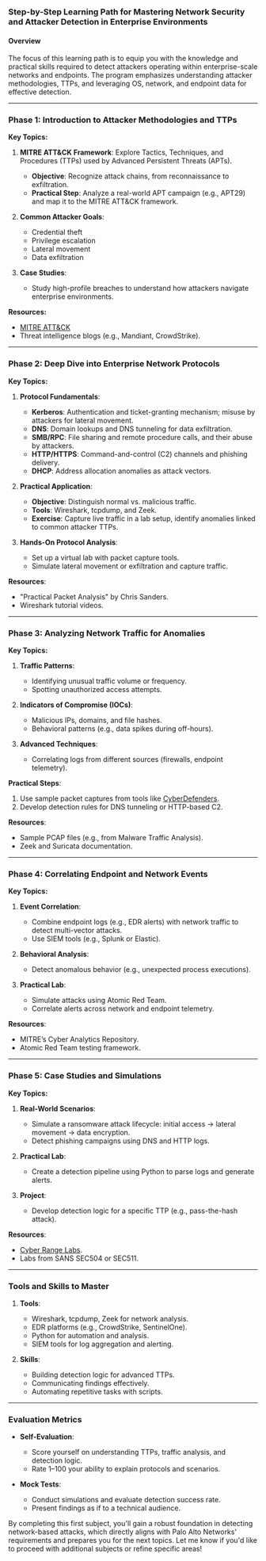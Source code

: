 ### Step-by-Step Learning Path for Mastering Network Security and Attacker Detection in Enterprise Environments

#### **Overview**
The focus of this learning path is to equip you with the knowledge and practical skills required to detect attackers operating within enterprise-scale networks and endpoints. The program emphasizes understanding attacker methodologies, TTPs, and leveraging OS, network, and endpoint data for effective detection.

---

### **Phase 1: Introduction to Attacker Methodologies and TTPs**

**Key Topics:**
1. **MITRE ATT&CK Framework**: Explore Tactics, Techniques, and Procedures (TTPs) used by Advanced Persistent Threats (APTs).
   - **Objective**: Recognize attack chains, from reconnaissance to exfiltration.
   - **Practical Step**: Analyze a real-world APT campaign (e.g., APT29) and map it to the MITRE ATT&CK framework.

2. **Common Attacker Goals**:
   - Credential theft
   - Privilege escalation
   - Lateral movement
   - Data exfiltration

3. **Case Studies**:
   - Study high-profile breaches to understand how attackers navigate enterprise environments.

**Resources:**
- [MITRE ATT&CK](https://attack.mitre.org)
- Threat intelligence blogs (e.g., Mandiant, CrowdStrike).

---

### **Phase 2: Deep Dive into Enterprise Network Protocols**

**Key Topics:**
1. **Protocol Fundamentals**:
   - **Kerberos**: Authentication and ticket-granting mechanism; misuse by attackers for lateral movement.
   - **DNS**: Domain lookups and DNS tunneling for data exfiltration.
   - **SMB/RPC**: File sharing and remote procedure calls, and their abuse by attackers.
   - **HTTP/HTTPS**: Command-and-control (C2) channels and phishing delivery.
   - **DHCP**: Address allocation anomalies as attack vectors.

2. **Practical Application**:
   - **Objective**: Distinguish normal vs. malicious traffic.
   - **Tools**: Wireshark, tcpdump, and Zeek.
   - **Exercise**: Capture live traffic in a lab setup, identify anomalies linked to common attacker TTPs.

3. **Hands-On Protocol Analysis**:
   - Set up a virtual lab with packet capture tools.
   - Simulate lateral movement or exfiltration and capture traffic.

**Resources**:
- "Practical Packet Analysis" by Chris Sanders.
- Wireshark tutorial videos.

---

### **Phase 3: Analyzing Network Traffic for Anomalies**

**Key Topics:**
1. **Traffic Patterns**:
   - Identifying unusual traffic volume or frequency.
   - Spotting unauthorized access attempts.

2. **Indicators of Compromise (IOCs)**:
   - Malicious IPs, domains, and file hashes.
   - Behavioral patterns (e.g., data spikes during off-hours).

3. **Advanced Techniques**:
   - Correlating logs from different sources (firewalls, endpoint telemetry).

**Practical Steps**:
1. Use sample packet captures from tools like [CyberDefenders](https://www.cyberdefenders.org/).
2. Develop detection rules for DNS tunneling or HTTP-based C2.

**Resources**:
- Sample PCAP files (e.g., from Malware Traffic Analysis).
- Zeek and Suricata documentation.

---

### **Phase 4: Correlating Endpoint and Network Events**

**Key Topics:**
1. **Event Correlation**:
   - Combine endpoint logs (e.g., EDR alerts) with network traffic to detect multi-vector attacks.
   - Use SIEM tools (e.g., Splunk or Elastic).

2. **Behavioral Analysis**:
   - Detect anomalous behavior (e.g., unexpected process executions).

3. **Practical Lab**:
   - Simulate attacks using Atomic Red Team.
   - Correlate alerts across network and endpoint telemetry.

**Resources**:
- MITRE’s Cyber Analytics Repository.
- Atomic Red Team testing framework.

---

### **Phase 5: Case Studies and Simulations**

**Key Topics:**
1. **Real-World Scenarios**:
   - Simulate a ransomware attack lifecycle: initial access → lateral movement → data encryption.
   - Detect phishing campaigns using DNS and HTTP logs.

2. **Practical Lab**:
   - Create a detection pipeline using Python to parse logs and generate alerts.

3. **Project**:
   - Develop detection logic for a specific TTP (e.g., pass-the-hash attack).

**Resources**:
- [Cyber Range Labs](https://cyberrange.com).
- Labs from SANS SEC504 or SEC511.

---

### **Tools and Skills to Master**

1. **Tools**:
   - Wireshark, tcpdump, Zeek for network analysis.
   - EDR platforms (e.g., CrowdStrike, SentinelOne).
   - Python for automation and analysis.
   - SIEM tools for log aggregation and alerting.

2. **Skills**:
   - Building detection logic for advanced TTPs.
   - Communicating findings effectively.
   - Automating repetitive tasks with scripts.

---

### **Evaluation Metrics**

- **Self-Evaluation**:
  - Score yourself on understanding TTPs, traffic analysis, and detection logic.
  - Rate 1–100 your ability to explain protocols and scenarios.

- **Mock Tests**:
  - Conduct simulations and evaluate detection success rate.
  - Present findings as if to a technical audience.

By completing this first subject, you'll gain a robust foundation in detecting network-based attacks, which directly aligns with Palo Alto Networks' requirements and prepares you for the next topics. Let me know if you'd like to proceed with additional subjects or refine specific areas!
